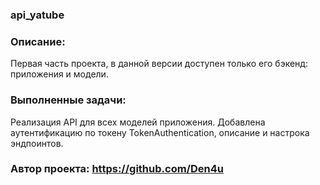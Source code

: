 ### api_yatube
### Описание:
Первая часть проекта, в данной версии доступен только его бэкенд: приложения и модели. 
### Выполненные задачи:
Реализация API для всех моделей приложения. Добавлена аутентификацию по токену TokenAuthentication, описание и настрока эндпоинтов.

### Автор проекта: https://github.com/Den4u
